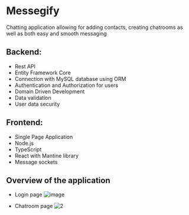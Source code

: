 # Messegify

Chatting application allowing for adding contacts, creating chatrooms as well as both easy and smooth messaging

## Backend:
- Rest API
- Entity Framework Core
- Connection with MySQL database using ORM
- Authentication and Authorization for users
- Domain Driven Development
- Data validation
- User data security

## Frontend:
- Single Page Application
- Node.js
- TypeScript
- React with Mantine library
- Message sockets

## Overview of the application
- Login page
![image](https://github.com/BartekBanas/Messegify/assets/56255827/ab91b6f6-a429-476f-8cdc-9a087fd586cb)

- Chatroom page
![2](https://github.com/BartekBanas/Messegify/assets/56255827/67b81dea-33dc-4e43-8c27-2872baee7049)

